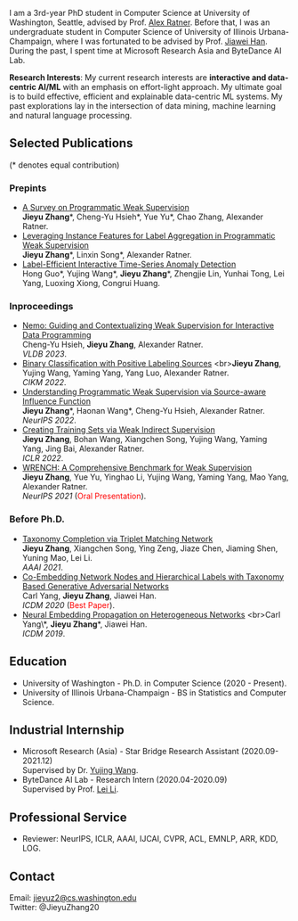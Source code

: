 I am a 3rd-year PhD student in Computer Science at University of Washington, Seattle, advised by Prof. [Alex Ratner](https://ajratner.github.io/). Before that, I was an undergraduate student in Computer Science of University of Illinois Urbana-Champaign, where I was fortunated to be advised by Prof. [Jiawei Han](http://hanj.cs.illinois.edu/). During the past, I spent time at Microsoft Research Asia and ByteDance AI Lab.

**Research Interests**: My current research interests are **interactive and data-centric AI/ML** with an emphasis on effort-light approach. My ultimate goal is to build effective, efficient and explainable data-centric ML systems. My past explorations lay in the intersection of data mining, machine learning and natural language processing.

## Selected Publications
(\* denotes equal contribution)
### Prepints
- [A Survey on Programmatic Weak Supervision](https://arxiv.org/abs/2202.05433)
<br>**Jieyu Zhang**\*, Cheng-Yu Hsieh\*, Yue Yu\*, Chao Zhang, Alexander Ratner.
- [Leveraging Instance Features for Label Aggregation in Programmatic Weak Supervision](https://arxiv.org/abs/2210.02724)
<br>**Jieyu Zhang**\*, Linxin Song\*, Alexander Ratner.
- [Label-Efficient Interactive Time-Series Anomaly Detection](https://arxiv.org/abs/2212.14621)
<br>Hong Guo\*, Yujing Wang\*, **Jieyu Zhang**\*, Zhengjie Lin, Yunhai Tong, Lei Yang, Luoxing Xiong, Congrui Huang.


### Inproceedings
- [Nemo: Guiding and Contextualizing Weak Supervision for Interactive Data Programming](https://arxiv.org/abs/2203.01382)
<br>Cheng-Yu Hsieh, **Jieyu Zhang**, Alexander Ratner.
<br>*VLDB 2023*.
- [Binary Classification with Positive Labeling Sources]([https://arxiv.org/abs/2205.12879](https://dl.acm.org/doi/abs/10.1145/3511808.3557552))
<br>**Jieyu Zhang**, Yujing Wang, Yaming Yang, Yang Luo, Alexander Ratner.
<br>*CIKM 2022*.
- [Understanding Programmatic Weak Supervision via Source-aware Influence Function](https://arxiv.org/abs/2205.12879)
<br>**Jieyu Zhang**\*, Haonan Wang\*, Cheng-Yu Hsieh, Alexander Ratner.
<br>*NeurIPS 2022*.
- [Creating Training Sets via Weak Indirect Supervision](https://arxiv.org/abs/2110.03484)
<br>**Jieyu Zhang**, Bohan Wang, Xiangchen Song, Yujing Wang, Yaming Yang, Jing Bai, Alexander Ratner.
<br>*ICLR 2022*.
- [WRENCH: A Comprehensive Benchmark for Weak Supervision](https://arxiv.org/abs/2109.11377)
<br>**Jieyu Zhang**, Yue Yu, Yinghao Li, Yujing Wang, Yaming Yang, Mao Yang, Alexander Ratner.
<br>*NeurIPS 2021* (<font color=red>Oral Presentation</font>).

### Before Ph.D.
- [Taxonomy Completion via Triplet Matching Network](https://arxiv.org/abs/2101.01896)
<br>**Jieyu Zhang**, Xiangchen Song, Ying Zeng, Jiaze Chen, Jiaming Shen, Yuning Mao, Lei Li.
<br>*AAAI 2021*.
- [Co-Embedding Network Nodes and Hierarchical Labels with Taxonomy Based Generative Adversarial Networks](https://www.computer.org/csdl/proceedings-article/icdm/2020/831600a721/1r54IXOTRSg)
<br>Carl Yang, **Jieyu Zhang**, Jiawei Han.
<br>*ICDM 2020* (<font color=red>Best Paper</font>).
- [Neural Embedding Propagation on Heterogeneous Networks]([https://www.computer.org/csdl/proceedings-article/icdm/2020/831600a721/1r54IXOTRSg](https://arxiv.org/abs/1910.00005))
<br>Carl Yang\*, **Jieyu Zhang**\*, Jiawei Han.
<br>*ICDM 2019*.


## Education
- University of Washington - Ph.D. in Computer Science  (2020 - Present). 
- University of Illinois Urbana-Champaign - BS in Statistics and Computer Science. 

## Industrial Internship
- Microsoft Research (Asia) - Star Bridge Research Assistant (2020.09-2021.12)
<br> Supervised by Dr. [Yujing Wang](https://scholar.google.com/citations?user=YgL4rywAAAAJ&hl=en).
- ByteDance AI Lab - Research Intern (2020.04-2020.09)
<br> Supervised by Prof. [Lei Li](https://lileicc.github.io/).


## Professional Service
- Reviewer: NeurIPS, ICLR, AAAI, IJCAI, CVPR, ACL, EMNLP, ARR, KDD, LOG.

## Contact
Email: jieyuz2@cs.washington.edu
<br>Twitter: @JieyuZhang20
